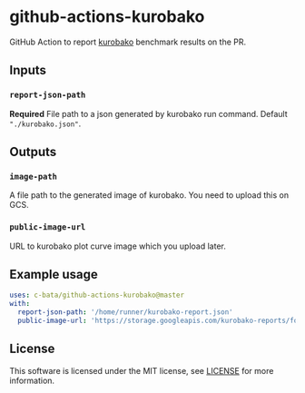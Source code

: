 # github-actions-kurobako

GitHub Action to report [kurobako](https://github.com/sile/kurobako) benchmark results on the PR.

## Inputs

### `report-json-path`

**Required** File path to a json generated by kurobako run command. Default `"./kurobako.json"`.

## Outputs

### `image-path`

A file path to the generated image of kurobako.
You need to upload this on GCS.

### `public-image-url`

URL to kurobako plot curve image which you upload later.

## Example usage

```yaml
uses: c-bata/github-actions-kurobako@master
with:
  report-json-path: '/home/runner/kurobako-report.json'
  public-image-url: 'https://storage.googleapis.com/kurobako-reports/foo.png'
```

## License

This software is licensed under the MIT license, see [LICENSE](./LICENSE) for more information.

